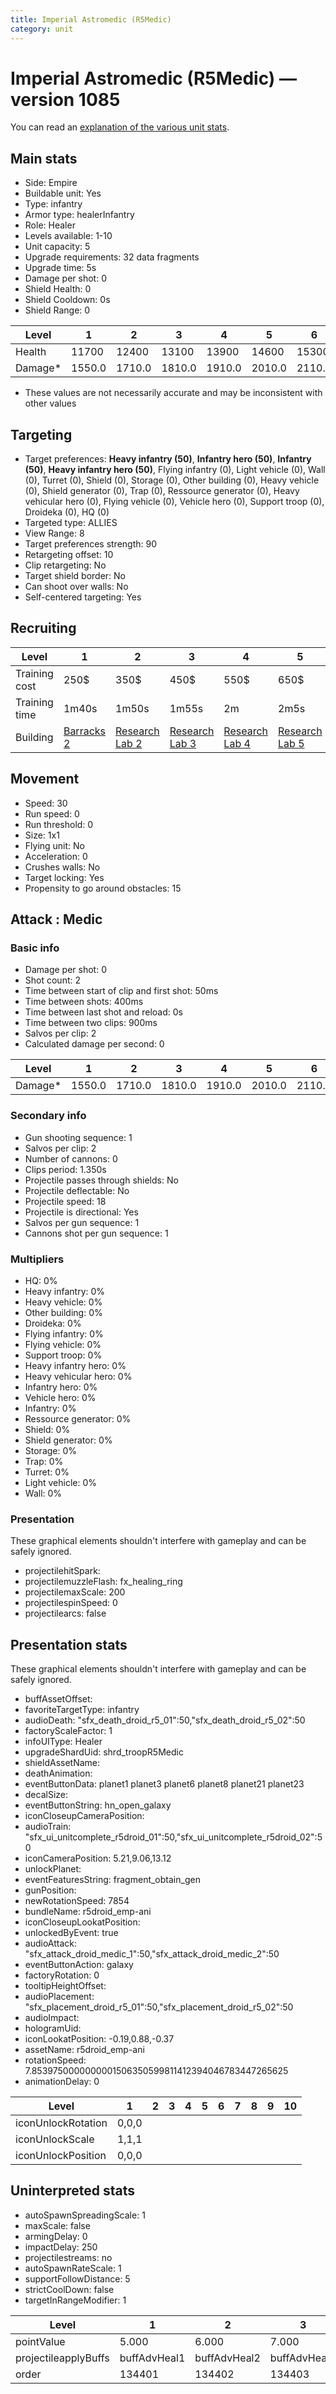 ```yaml
---
title: Imperial Astromedic (R5Medic)
category: unit
---
```


# Imperial Astromedic (R5Medic) — version 1085

You can read an [explanation  of the various unit stats](unitexplained.md).

## Main stats

  * Side: Empire
  * Buildable unit: Yes
  * Type: infantry
  * Armor type: healerInfantry
  * Role: Healer
  * Levels available: 1-10
  * Unit capacity: 5
  * Upgrade requirements: 32 data fragments
  * Upgrade time: 5s
  * Damage per shot: 0
  * Shield Health: 0
  * Shield Cooldown: 0s
  * Shield Range: 0

|Level  |1     |2     |3     |4     |5     |6     |7     |8     |9     |10    |
|-------|------|------|------|------|------|------|------|------|------|------|
|Health |11700 |12400 |13100 |13900 |14600 |15300 |16000 |16800 |18100 |19500 |
|Damage*|1550.0|1710.0|1810.0|1910.0|2010.0|2110.0|2210.0|2310.0|2490.0|2690.0|

* These values are not necessarily accurate and may be inconsistent with other values

## Targeting

  * Target preferences: **Heavy infantry (50)**, **Infantry hero (50)**, **Infantry (50)**, **Heavy infantry hero (50)**, Flying infantry (0), Light vehicle (0), Wall (0), Turret (0), Shield (0), Storage (0), Other building (0), Heavy vehicle (0), Shield generator (0), Trap (0), Ressource generator (0), Heavy vehicular hero (0), Flying vehicle (0), Vehicle hero (0), Support troop (0), Droideka (0), HQ (0)
  * Targeted type: ALLIES
  * View Range: 8
  * Target preferences strength: 90
  * Retargeting offset: 10
  * Clip retargeting: No
  * Target shield border: No
  * Can shoot over walls: No
  * Self-centered targeting: Yes

## Recruiting

|Level        |1                                |2                                      |3                                      |4                                      |5                                      |6                                      |7                                      |8                                      |9                                      |10                                      |
|-------------|---------------------------------|---------------------------------------|---------------------------------------|---------------------------------------|---------------------------------------|---------------------------------------|---------------------------------------|---------------------------------------|---------------------------------------|----------------------------------------|
|Training cost|250$                             |350$                                   |450$                                   |550$                                   |650$                                   |750$                                   |850$                                   |1000$                                  |1050$                                  |1150$                                   |
|Training time|1m40s                            |1m50s                                  |1m55s                                  |2m                                     |2m5s                                   |2m10s                                  |2m15s                                  |2m20s                                  |2m25s                                  |2m30s                                   |
|Building     |[Barracks 2](empireBarracks.html)|[Research Lab 2](empireOffenseLab.html)|[Research Lab 3](empireOffenseLab.html)|[Research Lab 4](empireOffenseLab.html)|[Research Lab 5](empireOffenseLab.html)|[Research Lab 6](empireOffenseLab.html)|[Research Lab 7](empireOffenseLab.html)|[Research Lab 8](empireOffenseLab.html)|[Research Lab 9](empireOffenseLab.html)|[Research Lab 10](empireOffenseLab.html)|

## Movement

  * Speed: 30
  * Run speed: 0
  * Run threshold: 0
  * Size: 1x1
  * Flying unit: No
  * Acceleration: 0
  * Crushes walls: No
  * Target locking: Yes
  * Propensity to go around obstacles: 15

## Attack : Medic

### Basic info

  * Damage per shot: 0
  * Shot count: 2
  * Time between start of clip and first shot: 50ms
  * Time between shots: 400ms
  * Time between last shot and reload: 0s
  * Time between two clips: 900ms
  * Salvos per clip: 2
  * Calculated damage per second: 0

|Level  |1     |2     |3     |4     |5     |6     |7     |8     |9     |10    |
|-------|------|------|------|------|------|------|------|------|------|------|
|Damage*|1550.0|1710.0|1810.0|1910.0|2010.0|2110.0|2210.0|2310.0|2490.0|2690.0|

### Secondary info

  * Gun shooting sequence: 1
  * Salvos per clip: 2
  * Number of cannons: 0
  * Clips period: 1.350s
  * Projectile passes through shields: No
  * Projectile deflectable: No
  * Projectile speed: 18
  * Projectile is directional: Yes
  * Salvos per gun sequence: 1
  * Cannons shot per gun sequence: 1

### Multipliers

  * HQ: 0%
  * Heavy infantry: 0%
  * Heavy vehicle: 0%
  * Other building: 0%
  * Droideka: 0%
  * Flying infantry: 0%
  * Flying vehicle: 0%
  * Support troop: 0%
  * Heavy infantry hero: 0%
  * Heavy vehicular hero: 0%
  * Infantry hero: 0%
  * Vehicle hero: 0%
  * Infantry: 0%
  * Ressource generator: 0%
  * Shield: 0%
  * Shield generator: 0%
  * Storage: 0%
  * Trap: 0%
  * Turret: 0%
  * Light vehicle: 0%
  * Wall: 0%

### Presentation

These graphical elements shouldn't interfere with gameplay and can be safely ignored.

  * projectilehitSpark: 
  * projectilemuzzleFlash: fx_healing_ring
  * projectilemaxScale: 200
  * projectilespinSpeed: 0
  * projectilearcs: false

## Presentation stats

These graphical elements shouldn't interfere with gameplay and can be safely ignored.

  * buffAssetOffset: 
  * favoriteTargetType: infantry
  * audioDeath: "sfx_death_droid_r5_01":50,"sfx_death_droid_r5_02":50
  * factoryScaleFactor: 1
  * infoUIType: Healer
  * upgradeShardUid: shrd_troopR5Medic
  * shieldAssetName: 
  * deathAnimation: 
  * eventButtonData: planet1 planet3 planet6 planet8 planet21 planet23
  * decalSize: 
  * eventButtonString: hn_open_galaxy
  * iconCloseupCameraPosition: 
  * audioTrain: "sfx_ui_unitcomplete_r5droid_01":50,"sfx_ui_unitcomplete_r5droid_02":50
  * iconCameraPosition: 5.21,9.06,13.12
  * unlockPlanet: 
  * eventFeaturesString: fragment_obtain_gen
  * gunPosition: 
  * newRotationSpeed: 7854
  * bundleName: r5droid_emp-ani
  * iconCloseupLookatPosition: 
  * unlockedByEvent: true
  * audioAttack: "sfx_attack_droid_medic_1":50,"sfx_attack_droid_medic_2":50
  * eventButtonAction: galaxy
  * factoryRotation: 0
  * tooltipHeightOffset: 
  * audioPlacement: "sfx_placement_droid_r5_01":50,"sfx_placement_droid_r5_02":50
  * audioImpact: 
  * hologramUid: 
  * iconLookatPosition: -0.19,0.88,-0.37
  * assetName: r5droid_emp-ani
  * rotationSpeed: 7.8539750000000001506350599811412394046783447265625
  * animationDelay: 0

|Level             |1    |2 |3 |4 |5 |6 |7 |8 |9 |10|
|------------------|-----|--|--|--|--|--|--|--|--|--|
|iconUnlockRotation|0,0,0|  |  |  |  |  |  |  |  |  |
|iconUnlockScale   |1,1,1|  |  |  |  |  |  |  |  |  |
|iconUnlockPosition|0,0,0|  |  |  |  |  |  |  |  |  |

## Uninterpreted stats

  * autoSpawnSpreadingScale: 1
  * maxScale: false
  * armingDelay: 0
  * impactDelay: 250
  * projectilestreams: no
  * autoSpawnRateScale: 1
  * supportFollowDistance: 5
  * strictCoolDown: false
  * targetInRangeModifier: 1

|Level               |1           |2           |3           |4           |5           |6           |7           |8           |9           |10           |
|--------------------|------------|------------|------------|------------|------------|------------|------------|------------|------------|-------------|
|pointValue          |5.000       |6.000       |7.000       |8.000       |9.000       |10.000      |11.000      |12.000      |13.000      |15.000       |
|projectileapplyBuffs|buffAdvHeal1|buffAdvHeal2|buffAdvHeal3|buffAdvHeal4|buffAdvHeal5|buffAdvHeal6|buffAdvHeal7|buffAdvHeal8|buffAdvHeal9|buffAdvHeal10|
|order               |134401      |134402      |134403      |134404      |134405      |134406      |134407      |134408      |134409      |134410       |

